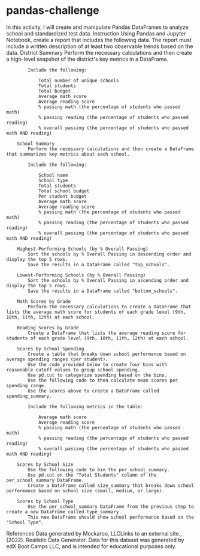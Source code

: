 # pandas-challenge
   In this activity, I will create and manipulate Pandas DataFrames to analyze school and standardized test data.
Instruction
    Using Pandas and Jupyter Notebook, create a report that includes the following data. The report must include a written description of at least two observable trends based on the data.
        District Summary
            Perform the necessary calculations and then create a high-level snapshot of the district's key metrics in a DataFrame.

            Include the following:

                Total number of unique schools
                Total students
                Total budget
                Average math score
                Average reading score
                % passing math (the percentage of students who passed math)
                % passing reading (the percentage of students who passed reading)
                % overall passing (the percentage of students who passed math AND reading)

        School Summary
            Perform the necessary calculations and then create a DataFrame that summarizes key metrics about each school.

            Include the following:

                School name
                School type
                Total students
                Total school budget
                Per student budget
                Average math score
                Average reading score
                % passing math (the percentage of students who passed math)
                % passing reading (the percentage of students who passed reading)
                % overall passing (the percentage of students who passed math AND reading)

        Highest-Performing Schools (by % Overall Passing)
            Sort the schools by % Overall Passing in descending order and display the top 5 rows.
            Save the results in a DataFrame called "top_schools".

        Lowest-Performing Schools (by % Overall Passing)
            Sort the schools by % Overall Passing in ascending order and display the top 5 rows.
            Save the results in a DataFrame called "bottom_schools".

        Math Scores by Grade
            Perform the necessary calculations to create a DataFrame that lists the average math score for students of each grade level (9th, 10th, 11th, 12th) at each school.

        Reading Scores by Grade
            Create a DataFrame that lists the average reading score for students of each grade level (9th, 10th, 11th, 12th) at each school.

        Scores by School Spending
            Create a table that breaks down school performance based on average spending ranges (per student).
            Use the code provided below to create four bins with reasonable cutoff values to group school spending.
            Use pd.cut to categorize spending based on the bins.
            Use the following code to then calculate mean scores per spending range.
            Use the scores above to create a DataFrame called spending_summary.

            Include the following metrics in the table:

                Average math score
                Average reading score
                % passing math (the percentage of students who passed math)
                % passing reading (the percentage of students who passed reading)
                % overall passing (the percentage of students who passed math AND reading)

        Scores by School Size
            Use the following code to bin the per_school_summary.
            Use pd.cut on the "Total Students" column of the per_school_summary DataFrame.
            Create a DataFrame called size_summary that breaks down school performance based on school size (small, medium, or large).

        Scores by School Type
            Use the per_school_summary DataFrame from the previous step to create a new DataFrame called type_summary.
            This new DataFrame should show school performance based on the "School Type".
References
    Data generated by Mockaroo, LLCLinks to an external site., (2022). Realistic Data Generator. Data for this dataset was generated by edX Boot Camps LLC, and is           intended for educational purposes only.
